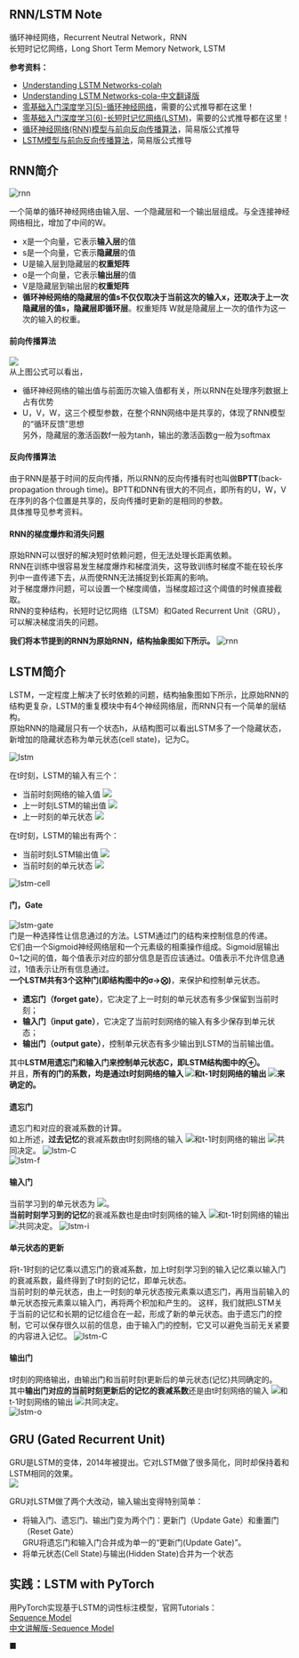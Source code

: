 ## RNN/LSTM Note
循环神经网络，Recurrent Neutral Network，RNN  
长短时记忆网络，Long Short Term Memory Network, LSTM  

**参考资料：**
- [Understanding LSTM Networks-colah](http://colah.github.io/posts/2015-08-Understanding-LSTMs/)
- [Understanding LSTM Networks-cola-中文翻译版](https://mp.weixin.qq.com/s?__biz=MzI0ODcxODk5OA==&mid=2247485477&idx=1&sn=0d6bd491b593b497eb1f9d92f9afb10d&chksm=e99d3bdcdeeab2ca436750184f999a58b849be41a3a4ec1bd039b531accae124a2297e57ac0e&scene=21#wechat_redirect)
- [零基础入门深度学习(5)-循环神经网络](https://zybuluo.com/hanbingtao/note/541458)，需要的公式推导都在这里！
- [零基础入门深度学习(6)-长短时记忆网络(LSTM)](https://zybuluo.com/hanbingtao/note/581764)，需要的公式推导都在这里！
- [循环神经网络(RNN)模型与前向反向传播算法](https://www.cnblogs.com/pinard/p/6509630.html)，简易版公式推导
- [LSTM模型与前向反向传播算法](https://www.cnblogs.com/pinard/p/6519110.html)，简易版公式推导


## RNN简介
![rnn](./graph/rnn.jpg)  

一个简单的循环神经网络由输入层、一个隐藏层和一个输出层组成。与全连接神经网络相比，增加了中间的W。
- x是一个向量，它表示**输入层**的值
- s是一个向量，它表示**隐藏层**的值
- U是输入层到隐藏层的**权重矩阵**
- o是一个向量，它表示**输出层**的值
- V是隐藏层到输出层的**权重矩阵**
- **循环神经网络的隐藏层的值s不仅仅取决于当前这次的输入x，还取决于上一次隐藏层的值s，隐藏层即循环层**。权重矩阵 W就是隐藏层上一次的值作为这一次的输入的权重。  

#### 前向传播算法
![](./graph/rnn_math_1.png)  
从上图公式可以看出，
- 循环神经网络的输出值与前面历次输入值都有关，所以RNN在处理序列数据上占有优势
- U，V，W，这三个模型参数，在整个RNN网络中是共享的，体现了RNN模型的“循环反馈”思想  
另外，隐藏层的激活函数f一般为tanh，输出的激活函数g一般为softmax

#### 反向传播算法
由于RNN是基于时间的反向传播，所以RNN的反向传播有时也叫做**BPTT**(back-propagation through time)。BPTT和DNN有很大的不同点，即所有的U，W，V在序列的各个位置是共享的，反向传播时更新的是相同的参数。  
具体推导见参考资料。

#### RNN的梯度爆炸和消失问题
原始RNN可以很好的解决短时依赖问题，但无法处理长距离依赖。  
RNN在训练中很容易发生梯度爆炸和梯度消失，这导致训练时梯度不能在较长序列中一直传递下去，从而使RNN无法捕捉到长距离的影响。  
对于梯度爆炸问题，可以设置一个梯度阈值，当梯度超过这个阈值的时候直接截取。  
RNN的变种结构，长短时记忆网络（LTSM）和Gated Recurrent Unit（GRU），可以解决梯度消失的问题。  

**我们将本节提到的RNN为原始RNN，结构抽象图如下所示。**
![rnn](./graph/LSTM3-SimpleRNN.png)


## LSTM简介
LSTM，一定程度上解决了长时依赖的问题，结构抽象图如下所示，比原始RNN的结构更复杂，LSTM的重复模块中有4个神经网络层，而RNN只有一个简单的层结构。  
原始RNN的隐藏层只有一个状态h，从结构图可以看出LSTM多了一个隐藏状态，新增加的隐藏状态称为单元状态(cell state)，记为C。  

![lstm](./graph/LSTM3-chain.png)  

在t时刻，LSTM的输入有三个：
- 当前时刻网络的输入值 ![](./graph/xt.gif)
- 上一时刻LSTM的输出值 ![](./graph/ht_1.gif)
- 上一时刻的单元状态 ![](./graph/Ct_1.gif)

在t时刻，LSTM的输出有两个：
- 当前时刻LSTM输出值 ![](./graph/ht.gif)
- 当前时刻的单元状态 ![](./graph/Ct.gif)

![lstm-cell](./graph/LSTM3-Cell.png)   
#### 门，Gate
![lstm-gate](./graph/LSTM3-gate.png)  
门是一种选择性让信息通过的方法。LSTM通过门的结构来控制信息的传递。  
它们由一个Sigmoid神经网络层和一个元素级的相乘操作组成。Sigmoid层输出0~1之间的值，每个值表示对应的部分信息是否应该通过。0值表示不允许信息通过，1值表示让所有信息通过。  
**一个LSTM共有3个这种门(即结构图中的σ→⨂)**，来保护和控制单元状态。
- **遗忘门（forget gate）**，它决定了上一时刻的单元状态有多少保留到当前时刻；
- **输入门（input gate）**，它决定了当前时刻网络的输入有多少保存到单元状态；
- **输出门（output gate）**，控制单元状态有多少输出到LSTM的当前输出值。

其中**LSTM用遗忘门和输入门来控制单元状态C，即LSTM结构图中的⊕。**  
并且，**所有的门的系数，均是通过t时刻网络的输入 ![](./graph/xt.gif)和t-1时刻网络的输出 ![](./graph/ht_1.gif)来确定的。**

#### 遗忘门
遗忘门和对应的衰减系数的计算。  
如上所述，**过去记忆**的衰减系数由t时刻网络的输入 ![](./graph/xt.gif)和t-1时刻网络的输出 ![](./graph/ht_1.gif)共同决定。
![lstm-C](./graph/LSTM3-C-line.png)  
![lstm-f](./graph/LSTM3-focus-f.png)  

#### 输入门
当前学习到的单元状态为 ![](./graph/Cbar_t.gif)。  
**当前时刻学习到的记忆**的衰减系数也是由t时刻网络的输入 ![](./graph/xt.gif)和t-1时刻网络的输出 ![](./graph/ht_1.gif)共同决定。
![lstm-i](./graph/LSTM3-focus-i.png)  

#### 单元状态的更新
将t-1时刻的记忆乘以遗忘门的衰减系数，加上t时刻学习到的输入记忆乘以输入门的衰减系数，最终得到了t时刻的记忆，即单元状态。  
当前时刻的单元状态，由上一时刻的单元状态按元素乘以遗忘门，再用当前输入的单元状态按元素乘以输入门，再将两个积加和产生的。
这样，我们就把LSTM关于当前的记忆和长期的记忆组合在一起，形成了新的单元状态。由于遗忘门的控制，它可以保存很久以前的信息，由于输入门的控制，它又可以避免当前无关紧要的内容进入记忆。
![lstm-C](./graph/LSTM3-focus-C.png)

#### 输出门
t时刻的网络输出，由输出门和当前时刻t更新后的单元状态(记忆)共同确定的。  
其中**输出门对应的当前时刻更新后的记忆的衰减系数**还是由t时刻网络的输入 ![](./graph/xt.gif)和t-1时刻网络的输出 ![](./graph/ht_1.gif)共同决定。  
![lstm-o](./graph/LSTM3-focus-o.png)

## GRU (Gated Recurrent Unit)
GRU是LSTM的变体，2014年被提出。它对LSTM做了很多简化，同时却保持着和LSTM相同的效果。  
![](./graph/LSTM3-var-GRU.png)

GRU对LSTM做了两个大改动，输入输出变得特别简单：
- 将输入门、遗忘门、输出门变为两个门：更新门（Update Gate）和重置门（Reset Gate）  
GRU将遗忘门和输入门合并成为单一的“更新门(Update Gate)”。
- 将单元状态(Cell State)与输出(Hidden State)合并为一个状态  

## 实践：LSTM with PyTorch
用PyTorch实现基于LSTM的词性标注模型，官网Tutorials：   
[Sequence Model](https://pytorch.org/tutorials/beginner/nlp/sequence_models_tutorial.html#sphx-glr-beginner-nlp-sequence-models-tutorial-py)  
[中文讲解版-Sequence Model](https://www.pytorchtutorial.com/pytorch-sequence-model-and-lstm-networks/)  


■
